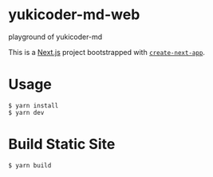 # yukicoder-md-web

playground of yukicoder-md

This is a [Next.js](https://nextjs.org/) project bootstrapped with [`create-next-app`](https://github.com/vercel/next.js/tree/canary/packages/create-next-app).

# Usage

```
$ yarn install
$ yarn dev
```


# Build Static Site

```bash
$ yarn build
```

